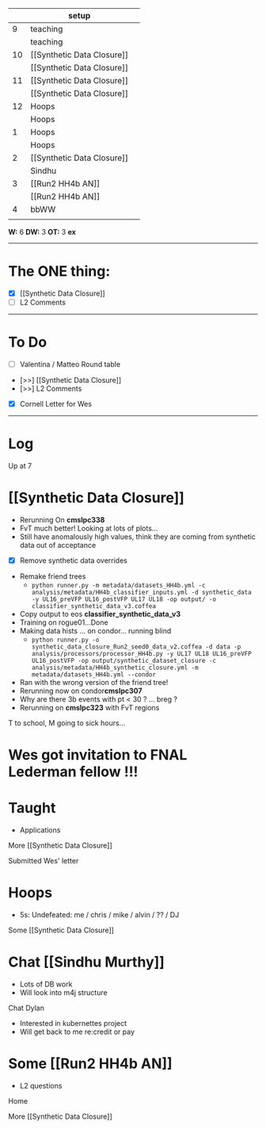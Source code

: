 
|     | setup                      |     |
| --- | -------------------------- | --- |
| 9   | teaching                   |     |
|     | teaching                   |     |
| 10  | [[Synthetic Data Closure]] |     |
|     | [[Synthetic Data Closure]] |     |
| 11  | [[Synthetic Data Closure]] |     |
|     | [[Synthetic Data Closure]] |     |
| 12  | Hoops                      |     |
|     | Hoops                      |     |
| 1   | Hoops                      |     |
|     | Hoops                      |     |
| 2   | [[Synthetic Data Closure]] |     |
|     | Sindhu                     |     |
| 3   | [[Run2 HH4b AN]]           |     |
|     | [[Run2 HH4b AN]]           |     |
| 4   | bbWW                       |     |
|     |                            |     |

**W:** 6 
**DW:** 3
**OT:** 3
**ex** 

---
# The ONE thing: 
- [x] [[Synthetic Data Closure]]
- [ ] L2 Comments

---
# To Do

- [ ]  Valentina / Matteo Round table
- [>>]  [[Synthetic Data Closure]]
- [>>] L2 Comments
- [x]  Cornell Letter for Wes

---

# Log

Up at 7

# [[Synthetic Data Closure]]
- Rerunning On **cmslpc338**
- FvT much better! Looking at lots of plots...
- Still have anomalously  high values, think they are coming from synthetic data out of acceptance
- [x] Remove synthetic data overrides
- Remake friend trees
	- `python runner.py -m metadata/datasets_HH4b.yml -c analysis/metadata/HH4b_classifier_inputs.yml -d synthetic_data -y UL16_preVFP UL16_postVFP UL17 UL18 -op output/ -o classifier_synthetic_data_v3.coffea`
- Copy output to eos **classifier_synthetic_data_v3**
- Training on rogue01...Done
- Making data hists ... on condor... running blind
	- `python runner.py -o synthetic_data_closure_Run2_seed0_data_v2.coffea -d data -p analysis/processors/processor_HH4b.py -y UL17 UL18 UL16_preVFP UL16_postVFP -op output/synthetic_dataset_closure -c analysis/metadata/HH4b_synthetic_closure.yml -m metadata/datasets_HH4b.yml --condor`
- Ran with the wrong version of the friend tree!
- Rerunning now on condor**cmslpc307**
- Why are there 3b events with pt < 30 ? ... breg ?
- Rerunning on **cmslpc323** with FvT regions


T to school,  M going to sick hours... 

# Wes got invitation to FNAL Lederman fellow !!!


# Taught
- Applications 


More [[Synthetic Data Closure]]

Submitted Wes' letter

# Hoops 
- 5s: Undefeated: me / chris / mike / alvin / ?? / DJ

Some [[Synthetic Data Closure]]

# Chat [[Sindhu Murthy]]
- Lots of DB work
- Will look into m4j structure

Chat Dylan
- Interested in kubernettes project
- Will get back to me re:credit or pay

# Some [[Run2 HH4b AN]] 
- L2 questions

Home

More [[Synthetic Data Closure]]

